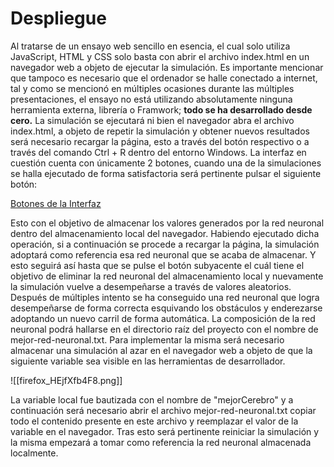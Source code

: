 # Despliegue
Al tratarse de un ensayo web sencillo en esencia, el cual solo utiliza JavaScript, HTML y CSS solo basta con abrir el archivo index.html en un navegador web a objeto de ejecutar la simulación. Es importante mencionar que tampoco es necesario que el ordenador se halle conectado a internet, tal y como se mencionó en múltiples ocasiones durante las múltiples presentaciones, el ensayo no está utilizando absolutamente ninguna herramienta externa, librería o Framwork; **todo se ha desarrollado desde cero.**
La simulación se ejecutará ni bien el navegador abra el archivo index.html, a objeto de repetir la simulación y obtener nuevos resultados será necesario recargar la página, esto a través del botón respectivo o a través del comando Ctrl + R dentro del entorno Windows. La interfaz en cuestión cuenta con únicamente 2 botones, cuando una de la simulaciones se halla ejecutado de forma satisfactoria será pertinente pulsar el siguiente botón: 

[Botones de la Interfaz](img/botones.png)

Esto con el objetivo de almacenar los valores generados por la red neuronal dentro del almacenamiento local del navegador. Habiendo ejecutado dicha operación, si a continuación se procede a recargar la página, la simulación adoptará como referencia esa red neuronal que se acaba de almacenar. Y esto seguirá así hasta que se pulse el botón subyacente el cuál tiene el objetivo de eliminar la red neuronal del almacenamiento local y nuevamente la simulación vuelve a desempeñarse a través de valores aleatorios. 
Después de múltiples intento se ha conseguido una red neuronal que logra desempeñarse de forma correcta esquivando los obstáculos y enderezarse adoptando un nuevo carril de forma automática. La composición de la red neuronal podrá hallarse en el directorio raíz del proyecto con el nombre de mejor-red-neuronal.txt. 
Para implementar la misma será necesario almacenar una simulación al azar en el navegador web a objeto de que la siguiente variable sea visible en las herramientas de desarrollador. 

![[firefox_HEjfXfb4F8.png]]

La variable local fue bautizada con el nombre de "mejorCerebro" y a continuación será necesario abrir el archivo mejor-red-neuronal.txt copiar todo el contenido presente en este archivo y reemplazar el valor de la variable en el navegador. Tras esto será pertinente reiniciar la simulación y la misma empezará a tomar como referencia la red neuronal almacenada localmente. 
